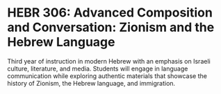 # HEBR 306: Advanced Composition and Conversation: Zionism and the Hebrew Language

Third year of instruction in modern Hebrew with an emphasis on Israeli culture, literature, and media. Students will engage in language communication while exploring authentic materials that showcase the history of Zionism, the Hebrew language, and immigration.